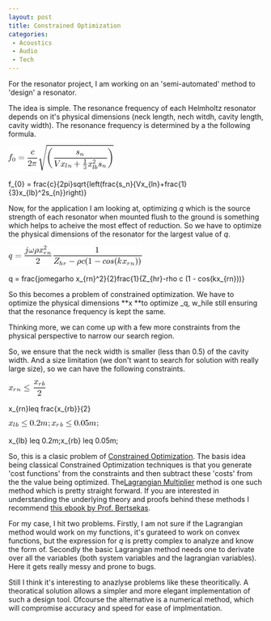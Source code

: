 ```yaml
---
layout: post
title: Constrained Optimization
categories:
 - Acoustics
 - Audio
 - Tech
---
```


For the resonator project, I am working on an 'semi-automated' method to 'design' a resonator.

The idea is simple. The resonance frequency of each Helmholtz resonator depends on it's physical dimensions (neck length, nech witdh, cavity length, cavity width). The resonance frequency is determined by a the following formula.

![Render-1](../images/2011/04/render-1.jpg.scaled500.jpg)

f\_{0} = frac{c}{2pi}sqrt{left(frac{s\_n}{Vx\_{ln}+frac{1}{3}x\_{lb}^2s\_{n}}right)}

Now, for the application I am looking at, optimizing _q_ which is the source strength of each resonator when mounted flush to the ground is something which helps to acheive the most effect of reduction. So we have to optimize the physical dimensions of the resonator for the largest value of _q_.

![Render](../images/2011/04/render.jpg.scaled500.jpg)

q = frac{jomegarho x\_{rn}^2}{2}frac{1}{Z\_{hr}-rho c (1 - cos(kx\_{rn}))}

So this becomes a problem of constrained optimization. We have to optimize the physical dimensions **x **to optimize _q, w_hile still ensuring that the resonance frequency is kept the same.

Thinking more, we can come up with a few more constraints from the physical perspective to narrow our search region.

So, we ensure that the neck width is smaller (less than 0.5) of the cavity width. And a size limitation (we don't want to search for solution with really large size), so we can have the following constraints.

![Render-2](../images/2011/04/render-2.jpg.scaled500.jpg)

x\_{rn}leq frac{x\_{rb}}{2}

![Render-3](../images/2011/04/render-3.jpg.scaled500.jpg)

x\_{lb} leq 0.2m;x\_{rb} leq 0.05m;

So, this is a clasic problem of [Constrained Optimization][0]. The basis idea being classical Constrained Optimization techniques is that you generate 'cost functions' from the constraints and then subtract these 'costs' from the the value being optimized. The[Lagrangian Multiplier][1] method is one such method which is pretty straight forward. If you are interested in understanding the underlying theory and proofs behind these methods I recommend [this ebook by Prof. Bertsekas][2].

For my case, I hit two problems. Firstly, I am not sure if the Lagrangian method would work on my functions, it's gurateed to work on convex functions, but the expression for _q_ is pretty complex to analyze and know the form of. Secondly the basic Lagrangian method needs one to derivate over all the variables (both system variables and the lagrangian variables). Here it gets really messy and prone to bugs.

Still I think it's interesting to anazlyse problems like these theoritically. A theoratical solution allows a simpler and more elegant implementation of such a design tool. Ofcourse the alternative is a numerical method, which will compromise accuracy and speed for ease of implmentation.


[0]: http://en.wikipedia.org/wiki/Constraint_optimization
[1]: http://en.wikipedia.org/wiki/Lagrange_multiplier
[2]: http://www.mit.edu/people/dimitrib/lagrmult.html
